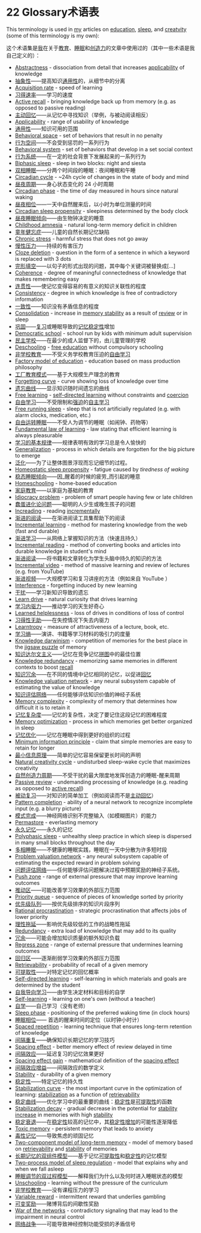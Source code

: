 # 22 Glossary术语表

This terminology is used in [my](https://supermemo.guru/wiki/Piotr_Wozniak) articles on [education](https://supermemo.guru/wiki/Problem_of_Schooling), [sleep](https://supermemo.guru/wiki/Science_of_sleep), and [creatvity](https://supermemo.guru/wiki/Natural_creativity_cycle) \(some of this terminology is my own\):

这个术语集是[我](https://supermemo.guru/wiki/Piotr_Wozniak)在关于[教育](https://supermemo.guru/wiki/Problem_of_Schooling)、[睡眠](https://supermemo.guru/wiki/Science_of_sleep)和[创造力](https://supermemo.guru/wiki/Natural_creativity_cycle)的文章中使用过的（其中一些术语是我自己定义的）：

* [Abstractness](https://supermemo.guru/wiki/Abstractness) - dissociation from detail that increases [applicability](https://supermemo.guru/wiki/Applicability) of knowledge
* [抽象性](https://supermemo.guru/wiki/Abstractness)——提高知识[通用性](https://supermemo.guru/wiki/Applicability)的，从细节中的分离
* [Acquisition rate](https://supermemo.guru/wiki/Acquisition_rate) - speed of learning
* [习得速率](https://supermemo.guru/wiki/Acquisition_rate)——学习的速度
* [Active recall](https://supermemo.guru/wiki/Active_recall) - bringing knowledge back up from memory \(e.g. as opposed to passive reading\)
* [主动回忆](https://supermemo.guru/wiki/Active_recall)——从记忆中寻找知识（举例，与被动阅读相反）
* [Applicability](https://supermemo.guru/wiki/Applicability) - range of usability of knowledge
* [通用性](https://supermemo.guru/wiki/Applicability)——知识可用的范围
* [Behavioral space](https://supermemo.guru/wiki/Behavioral_space) - set of behaviors that result in no penalty
* [行为空间](https://supermemo.guru/wiki/Behavioral_space)——不会受到惩罚的一系列行为
* [Behavioral system](https://supermemo.guru/wiki/Behavioral_system) - set of behaviors that develop in a set social context
* [行为系统](https://supermemo.guru/wiki/Behavioral_system)——在一定的社会背景下发展起来的一系列行为
* [Biphasic sleep](https://supermemo.guru/wiki/Biphasic_sleep) - sleep in two blocks: night and siesta
* [双相睡眠](https://supermemo.guru/wiki/Biphasic_sleep)——分两个时间段的睡眠：夜间睡眠和午睡
* [Circadian cycle](https://supermemo.guru/wiki/Circadian_cycle) - ~24h cycle of changes in the state of body and mind
* [昼夜周期](https://supermemo.guru/wiki/Circadian_cycle)——身心状态变化的 24 小时周期
* [Circadian phase](https://supermemo.guru/wiki/Circadian_phase) - the time of day measured in hours since natural waking
* [昼夜相位](https://supermemo.guru/wiki/Circadian_phase)——一天中自然醒来后，以小时为单位测量的时间
* [Circadian sleep propensity](https://supermemo.guru/wiki/Circadian_sleep_propensity) - sleepiness determined by the body clock
* [昼夜睡眠倾向](https://supermemo.guru/wiki/Circadian_sleep_propensity)——由生物钟决定的睡意
* [Childhood amnesia](https://supermemo.guru/wiki/Childhood_amnesia) - natural long-term memory deficit in children
* [童年健忘症](https://supermemo.guru/wiki/Childhood_amnesia)——儿童的自然长期记忆缺陷
* [Chronic stress](https://supermemo.guru/wiki/Chronic_stress) - harmful stress that does not go away
* [慢性压力](https://supermemo.guru/wiki/Chronic_stress)——持续的有害压力
* [Cloze deletion](https://supermemo.guru/wiki/Cloze_deletion) - question in the form of a sentence in which a keyword is replaced with 3 dots
* [完形填空](https://supermemo.guru/wiki/Cloze_deletion)——以句子的形式出现的问题，其中每个关键词被替换成\[...\]
* [Coherence](https://supermemo.guru/wiki/Coherence) - degree of meaningful connectedness of knowledge that makes remembering easy
* [连贯性](https://supermemo.guru/wiki/Coherence)——使记忆变得容易的有意义的知识关联性的程度
* [Consistency](https://supermemo.guru/wiki/Consistency) - degree in which knowledge is free of contradictory information
* [一致性](https://supermemo.guru/wiki/Consistency)——知识没有矛盾信息的程度
* [Consolidation](https://supermemo.guru/wiki/Memory_consolidation) - increase in [memory stability](https://supermemo.guru/wiki/Memory_stability) as a result of [review](https://supermemo.guru/wiki/Review) or in sleep
* [巩固](https://supermemo.guru/wiki/Memory_consolidation)——[复习](https://supermemo.guru/wiki/Review)或睡眠导致的[记忆稳定性](https://supermemo.guru/wiki/Memory_stability)增加
* [Democratic school](https://supermemo.guru/wiki/Democratic_school) - school run by kids with minimum adult supervision
* [民主学校](https://supermemo.guru/wiki/Democratic_school)——在最少的成人监督下的，由儿童管理的学校
* [Deschooling](https://supermemo.guru/wiki/Deschooling) - [free education](https://supermemo.guru/wiki/Free_learning) without compulsory schooling
* [非学校教育](https://supermemo.guru/wiki/Deschooling)——不受义务学校教育压迫的[自由学习](https://supermemo.guru/wiki/Free_learning) 
* [Factory model of education](https://supermemo.guru/wiki/Factory_model_of_education) - education based on mass production philosophy
* [工厂教育模式](https://supermemo.guru/wiki/Factory_model_of_education)——基于大规模生产理念的教育
* [Forgetting curve](https://supermemo.guru/wiki/Forgetting_curve) - curve showing loss of knowledge over time
* [遗忘曲线](https://supermemo.guru/wiki/Forgetting_curve)——显示知识随时间遗忘的曲线
* [Free learning](https://supermemo.guru/wiki/Free_learning) - [self-directed learning](https://supermemo.guru/wiki/Self-directed_learning) without constraints and [coercion](https://supermemo.guru/wiki/Coercion)
* [自由学习](https://supermemo.guru/wiki/Free_learning)——不受限制和[强迫](https://supermemo.guru/wiki/Coercion)的[自主学习](https://supermemo.guru/wiki/Self-directed_learning)
* [Free running sleep](https://supermemo.guru/wiki/Free_running_sleep) - sleep that is not artificially regulated \(e.g. with alarm clocks, medication, etc.\)
* [自由运转睡眠](https://supermemo.guru/wiki/Free_running_sleep)——不受人为调节的睡眠（如闹钟、药物等）
* [Fundamental law of learning](https://supermemo.guru/wiki/Fundamental_law_of_learning) - law stating that efficient learning is always pleasurable
* [学习的基本规律](https://supermemo.guru/wiki/Fundamental_law_of_learning)——规律表明有效的学习总是令人愉快的
* [Generalization](https://supermemo.guru/wiki/Generalization) - process in which details are forgotten for the big picture to emerge
* [泛化](https://supermemo.guru/wiki/Generalization)——为了让整体图景浮现而忘记细节的过程。
* [Homeostatic sleep propensity](https://supermemo.guru/wiki/Homeostatic_sleep_propensity) - fatigue caused by _tiredness of waking_
* [稳态睡眠倾向](https://supermemo.guru/wiki/Homeostatic_sleep_propensity)——因_醒着的时候的疲劳_而引起的睡意
* [Homeschooling](https://supermemo.guru/wiki/Homeschooling) - home-based education
* [家庭教育](https://supermemo.guru/wiki/Homeschooling)——以家庭为基础的教育
* [Idiocracy problem](https://supermemo.guru/wiki/Idiocracy_problem) - problem of smart people having few or late children
* [蠢蛋进化论问题](https://supermemo.guru/wiki/Idiocracy_problem)——聪明的人少生或晚生孩子的问题
* [Increading](https://supermemo.guru/wiki/Increading) - reading [incrementally](https://supermemo.guru/wiki/Incremental_reading)
* [渐进的阅读](https://supermemo.guru/wiki/Increading)——在渐进阅读工具集帮助下的阅读
* [Incremental learning](https://supermemo.guru/wiki/Incremental_learning) - method for mastering knowledge from the web \(fast and durable\)
* [渐进学习](https://supermemo.guru/wiki/Incremental_learning)——从网络上掌握知识的方法（快速且持久）
* [Incremental reading](https://supermemo.guru/wiki/Incremental_reading) - method of converting books and articles into durable knowledge in student's mind
* [渐进阅读](https://supermemo.guru/wiki/Incremental_reading)——将书籍和文章转化为学生头脑中持久的知识的方法
* [Incremental video](https://supermemo.guru/wiki/Incremental_video) - method of massive learning and review of lectures \(e.g. from YouTube\)
* [渐进视频](https://supermemo.guru/wiki/Incremental_video)——大规模学习和复习讲座的方法（例如来自 YouTube ）
* [Interference](https://supermemo.guru/wiki/Interference) - forgetting induced by new learning
* [干扰](https://supermemo.guru/wiki/Interference)——学习新知识导致的遗忘
* [Learn drive](https://supermemo.guru/wiki/Learn_drive) - natural curiosity that drives learning
* [学习内驱力](https://supermemo.guru/wiki/Learn_drive)——推动学习的天生好奇心
* [Learned helplessness](https://supermemo.guru/wiki/Learned_helplessness) - loss of drives in conditions of loss of control
* [习得性无助](https://supermemo.guru/wiki/Learned_helplessness)——在失控情况下失去内驱力
* [Learntropy](https://supermemo.guru/wiki/Learntropy) - measure of attractiveness of a lecture, book, etc.
* [学习熵](https://supermemo.guru/wiki/Learntropy)——演讲、书籍等学习材料的吸引力的度量
* [Knowledge darwinism](https://supermemo.guru/wiki/Knowledge_darwinism) - competition of memories for the best place in the [jigsaw puzzle](https://supermemo.guru/wiki/Jigsaw_puzzle) of memory
* [知识达尔文主义](https://supermemo.guru/wiki/Knowledge_darwinism)——记忆在竞争记忆[拼图](https://supermemo.guru/wiki/Jigsaw_puzzle)中的最佳位置
* [Knowledge redundancy](https://supermemo.guru/wiki/Knowledge_redundancy) - memorizing same memories in different contexts to boost [recall](https://supermemo.guru/wiki/Recall)
* [知识冗余](https://supermemo.guru/wiki/Knowledge_redundancy)——在不同的情境中记忆相同的记忆，以促进[回忆](https://supermemo.guru/wiki/Recall)
* [Knowledge valuation network](https://supermemo.guru/wiki/Knowledge_valuation_network) - any neural subsystem capable of estimating the value of knowledge
* [知识评估网络](https://supermemo.guru/wiki/Knowledge_valuation_network)——任何能够评估知识价值的神经子系统
* [Memory complexity](https://supermemo.guru/wiki/Memory_complexity) - complexity of memory that determines how difficult it is to retain it
* [记忆复杂度](https://supermemo.guru/wiki/Memory_complexity)——记忆的复杂性，决定了要记住这段记忆的困难程度
* [Memory optimization](https://supermemo.guru/wiki/Memory_optimization_in_sleep) - process in which memories get better organized in sleep
* [记忆优化](https://supermemo.guru/wiki/Memory_optimization_in_sleep)——记忆在睡眠中得到更好的组织的过程
* [Minimum information principle](https://supermemo.guru/wiki/Minimum_information_principle) - claim that simple memories are easy to retain for longer
* [最小信息原理](https://supermemo.guru/wiki/Minimum_information_principle)——简单的记忆容易保留更长时间的声明
* [Natural creativity cycle](https://supermemo.guru/wiki/Natural_creativity_cycle) - undisturbed sleep-wake cycle that maximizes creativity
* [自然创造力周期](https://supermemo.guru/wiki/Natural_creativity_cycle)——不受干扰的最大限度地发挥创造力的睡眠-醒来周期
* [Passive review](https://supermemo.guru/wiki/Passive_review) - undemanding processing of knowledge \(e.g. reading as opposed to [active recall](https://supermemo.guru/wiki/Active_recall)\)
* [被动复习](https://supermemo.guru/wiki/Passive_review)——对知识的简单加工（例如阅读而不是[主动回忆](https://supermemo.guru/wiki/Active_recall)）
* [Pattern completion](https://supermemo.guru/wiki/Pattern_completion) - ability of a neural network to recognize incomplete input \(e.g. a blurry picture\)
* [模式完成](https://supermemo.guru/wiki/Pattern_completion)——神经网络识别不完整输入（如模糊图片）的能力
* [Permastore](https://supermemo.guru/wiki/Permastore) - everlasting memory
* [永久记忆](https://supermemo.guru/wiki/Permastore)——永久的记忆
* [Polyphasic sleep](https://supermemo.guru/wiki/Polyphasic_sleep) - unhealthy sleep practice in which sleep is dispersed in many small blocks throughout the day
* [多相睡眠](https://supermemo.guru/wiki/Polyphasic_sleep)——不健康的睡眠实践，睡眠在一天中分散为许多短时段
* [Problem valuation network](https://supermemo.guru/wiki/Problem_valuation_network) - any neural subsystem capable of estimating the expected reward in problem solving
* [问题评估网络](https://supermemo.guru/wiki/Problem_valuation_network)——任何能够评估问题解决过程中预期奖励的神经子系统。
* [Push zone](https://supermemo.guru/wiki/Push_zone) - range of external pressure that may improve learning outcomes
* [推动区](https://supermemo.guru/wiki/Push_zone)——可能改善学习效果的外部压力范围
* [Priority queue](https://supermemo.guru/wiki/Priority_queue) - sequence of pieces of knowledge sorted by priority
* [优先级队列](https://supermemo.guru/wiki/Priority_queue)——按优先级排序的知识片段序列
* [Rational procrastination](https://supermemo.guru/wiki/Rational_procrastination) - strategic procrastination that affects jobs of lower priority
* [理性拖延](https://supermemo.guru/wiki/Rational_procrastination)——影响优先级较低的工作的战略性拖延
* [Redundancy](https://supermemo.guru/wiki/Redundancy) - extra load of knowledge that may add to its quality
* [冗余](https://supermemo.guru/wiki/Redundancy)——可能会增加知识质量的额外知识负载
* [Regress zone](https://supermemo.guru/wiki/Regress_zone) - range of external pressure that undermines learning outcomes
* [回归区](https://supermemo.guru/wiki/Regress_zone)——逐渐削弱学习效果的外部压力范围
* [Retrievability](https://supermemo.guru/wiki/Retrievability) - probability of recall of a given memory
* [可提取性](https://supermemo.guru/wiki/Retrievability)——对特定记忆的回忆概率
* [Self-directed learning](https://supermemo.guru/wiki/Self-directed_learning) - self-learning in which materials and goals are determined by the student
* [自我导向学习](https://supermemo.guru/wiki/Self-directed_learning)——由学生决定材料和目标的自学
* [Self-learning](https://supermemo.guru/wiki/Self-learning) - learning on one's own \(without a teacher\)
* [自学](https://supermemo.guru/wiki/Self-learning)——自己学习（没有老师）
* [Sleep phase](https://supermemo.guru/wiki/Sleep_phase) - positioning of the preferred waking time \(in clock hours\)
* [睡眠相位](https://supermemo.guru/wiki/Sleep_phase)—— 首选的醒来时间的定位（以时钟小时计）
* [Spaced repetition](https://supermemo.guru/wiki/Spaced_repetition) - learning technique that ensures long-term retention of knowledge
* [间隔重复](https://supermemo.guru/wiki/Spaced_repetition)——确保知识长期记忆的学习技巧
* [Spacing effect](https://supermemo.guru/wiki/Spacing_effect) - better memory effect of review delayed in time
* [间隔效应](https://supermemo.guru/wiki/Spacing_effect)——延迟复习的记忆效果更好
* [Spacing effect gain](https://supermemo.guru/wiki/Spacing_effect_gain) - mathematical definition of the [spacing effect](https://supermemo.guru/wiki/Spacing_effect)
* [间隔效应增益](https://supermemo.guru/wiki/Spacing_effect_gain)——间隔效应的数学定义
* [Stability](https://supermemo.guru/wiki/Stability) - durability of a given memory
* [稳定性](https://supermemo.guru/wiki/Stability)——特定记忆的持久性
* [Stabilization curve](https://supermemo.guru/wiki/Stabilization_curve) - the most important curve in the optimization of learning: [stabilization](https://supermemo.guru/wiki/Stabilization) as a function of [retrievability](https://supermemo.guru/wiki/Retrievability)
* [稳定曲线](https://supermemo.guru/wiki/Stabilization_curve)——优化学习中的最重要的曲线：[稳定性](https://supermemo.guru/wiki/Stability)是[可提取性](https://supermemo.guru/wiki/Retrievability)的函数
* [Stabilization decay](https://supermemo.guru/wiki/Stabilization_decay) - gradual decrease in the potential for [stability increase](https://supermemo.guru/wiki/Stability_increase) in memories with high [stability](https://supermemo.guru/wiki/Stability)
* [稳定衰退](https://supermemo.guru/wiki/Stabilization_decay)——在[稳定性](https://supermemo.guru/wiki/Stability)较高的记忆中，其[稳定性增加](https://supermemo.guru/wiki/Stability_increase)的可能性逐渐降低
* [Toxic memory](https://supermemo.guru/wiki/Toxic_memory) - persistent memory that leads to anxiety
* [毒性记忆](https://supermemo.guru/wiki/Toxic_memory)——导致焦虑的顽固记忆
* [Two-component model of long-term memory](https://supermemo.guru/wiki/Two-component_model_of_long-term_memory) - model of memory based on [retrievability](https://supermemo.guru/wiki/Retrievability) and [stability](https://supermemo.guru/wiki/Stability) of memories
* [长期记忆的双组件模型](https://supermemo.guru/wiki/Two-component_model_of_long-term_memory)——基于记忆[可提取性](https://supermemo.guru/wiki/Retrievability)和[稳定性](https://supermemo.guru/wiki/Stability)的记忆模型
* [Two-process model of sleep regulation](https://supermemo.guru/wiki/Two-process_model_of_sleep_regulation) - model that explains why and when we fall asleep
* [睡眠调节的双过程模型](https://supermemo.guru/wiki/Two-process_model_of_sleep_regulation)——解释我们为什么以及何时进入睡眠状态的模型
* [Unschooling](https://supermemo.guru/wiki/Unschooling) - learning without the pressure of the curriculum
* [非学校教育](https://supermemo.guru/wiki/Unschooling)——没有课程压力的学习
* [Variable reward](https://supermemo.guru/wiki/Variable_reward) - intermittent reward that underlies gambling
* [可变奖励](https://supermemo.guru/wiki/Variable_reward)——赌博背后的间歇性奖励
* [War of the networks](https://supermemo.guru/wiki/War_of_the_networks) - contradictory signaling that may lead to the impairment in neural control
* [网络战争](https://supermemo.guru/wiki/War_of_the_networks)——可能导致神经控制功能受损的矛盾信号

